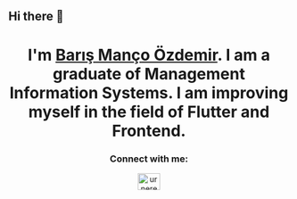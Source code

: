 ## Hi there 👋

<h1 align="center">I'm <a href="https://www.urnere.dev/" target="_blank">Barış Manço Özdemir</a>. I am a graduate of Management Information Systems. I am improving myself in the field of Flutter and Frontend.</h1>

<h3 align="center">Connect with me:</h3>
<p align="center">
<a href="https://linkedin.com/in/urnere" target="blank"><img align="center" src="https://raw.githubusercontent.com/rahuldkjain/github-profile-readme-generator/master/src/images/icons/Social/linked-in-alt.svg" alt="urnere" height="30" width="40" /></a>

</p>
